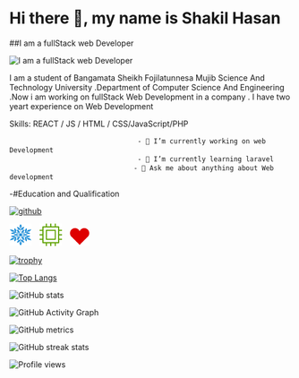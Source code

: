 # Hi there 👋, my name is Shakil Hasan
##I am a fullStack web Developer

![I am a fullStack web Developer ](https://scontent.fdac5-1.fna.fbcdn.net/v/t39.30808-6/329866894_1390585331508705_1953296151620894588_n.jpg?_nc_cat=109&ccb=1-7&_nc_sid=730e14&_nc_eui2=AeFqwi3i_gwFiBqkYFdM6ljOXKNP8G8uMY9co0_wby4xj_FfTJmpxxT99wgMiqpoiJfVeEM9AE9LA8ZE9N8DMJz5&_nc_ohc=MVut6vSmuLYAX8AmuhM&_nc_oc=AQmEcf2nWLh04BgfOmeJshrWQEZ4YLh5u7kSj12nskpoCwl5ElC1mQXRtWj-fm2gk80&_nc_ht=scontent.fdac5-1.fna&oh=00_AfAqNNfz8c7MAPU2SqcHGcFyEqIh9d32jeUxrF2nCRp6Xw&oe=63EB3D02)

I am a student of Bangamata Sheikh Fojilatunnesa Mujib Science And Technology University .Department of Computer Science And Engineering .Now i am working on fullStack Web Development in a company . I have two yeart experience on Web Development 

Skills:  REACT / JS / HTML / CSS/JavaScript/PHP



                                    - 🔭 I’m currently working on web Development 
                                    - 🌱 I’m currently learning laravel 
                                   - 💬 Ask me about anything about Web development 
  -#Education and Qualification 


 
 
  [<img src='https://cdn.jsdelivr.net/npm/simple-icons@3.0.1/icons/github.svg' alt='github' height='40'>](https://github.com/Shakilhasan347)  

   <a href='https://archiveprogram.github.com/'><img src='https://raw.githubusercontent.com/acervenky/animated-github-badges/master/assets/acbadge.gif' width='40' height='40'></a> <a href='https://docs.github.com/en/developers'><img src='https://raw.githubusercontent.com/acervenky/animated-github-badges/master/assets/devbadge.gif' width='40' height='40'></a> <a href='https://docs.github.com/en/github/supporting-the-open-source-community-with-github-sponsors'><img src='https://raw.githubusercontent.com/acervenky/animated-github-badges/master/assets/sponsorbadge.gif' width='35' height='35'></a> 
   

[![trophy](https://github-profile-trophy.vercel.app/?username=Shakilhasan347)](https://github.com/ryo-ma/github-profile-trophy)

[![Top Langs](https://github-readme-stats.vercel.app/api/top-langs/?username=Shakilhasan347)](https://github.com/anuraghazra/github-readme-stats)

![GitHub stats](https://github-readme-stats.vercel.app/api?username=Shakilhasan347&show_icons=true&count_private=true)  

![GitHub Activity Graph](https://activity-graph.herokuapp.com/graph?username=Shakilhasan347)  

![GitHub metrics](https://metrics.lecoq.io/Shakilhasan347)  

![GitHub streak stats](https://streak-stats.demolab.com/?user=Shakilhasan347)  

  ![Profile views](https://gpvc.arturio.dev/Shakilhasan347)  
